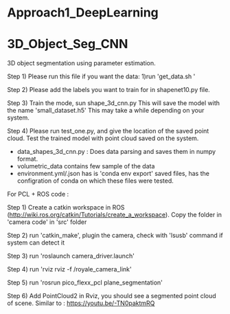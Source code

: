 # Approach1_DeepLearning
# 3D_Object_Seg_CNN
3D object segmentation using parameter estimation. 

Step 1)
Please run this file if you want the data:
1)run 'get_data.sh '

Step 2)
Please add the labels you want to train for in shapenet10.py file.

Step 3)
Train the mode, sun shape_3d_cnn.py
This will save the model with the name 'small_dataset.h5'
This may take a while depending on your system.

Step 4)
Please run test_one.py, and give the location of the saved point cloud.
Test the trained model with point cloud saved on the system.

 - data_shapes_3d_cnn.py : Does data parsing and saves them in numpy format.
 - volumetric_data contains few sample of the data
 - environment.yml/.json has is 'conda env export' saved files, has the configration of 
   conda on which these files were tested.

For PCL + ROS code : 

Step 1) Create a catkin workspace in ROS (http://wiki.ros.org/catkin/Tutorials/create_a_workspace). Copy the folder in 'camera code' in 'src' folder

Step 2) run 'catkin_make', plugin the camera, check  with 'lsusb' command if system can detect it

Step 3) run 'roslaunch camera_driver.launch'

Step 4) run 'rviz rviz -f /royale_camera_link'

Step 5) run 'rosrun pico_flexx_pcl plane_segmentation'

Step 6) Add PointCloud2 in Rviz, you should see a segmented point cloud of scene. Similar to : https://youtu.be/-TN0paktmRQ

